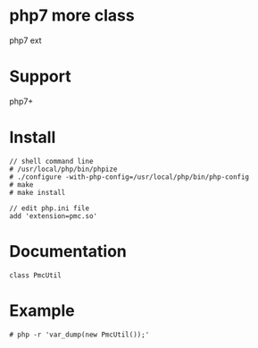 # php7 more class
php7 ext

# Support
php7+

# Install
```
// shell command line
# /usr/local/php/bin/phpize
# ./configure -with-php-config=/usr/local/php/bin/php-config
# make
# make install
```
```
// edit php.ini file
add 'extension=pmc.so'
```

# Documentation
```
class PmcUtil
```

# Example
```
# php -r 'var_dump(new PmcUtil());'
```